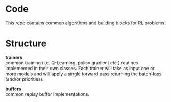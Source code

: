 # Code

This repo contains common algorithms and building blocks for RL problems.

# Structure
**trainers**<br>
common training (i.e. Q-Learning, policy gradient etc.) routines implemented in their own classes. Each trainer will take as input one or more models and will apply a single forward pass returning the batch-loss (and/or priorities).

**buffers**<br>
common replay buffer implementations.
